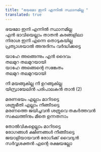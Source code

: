 ```yaml
---
title: "ഭയമോ ഇനി എന്നിൽ സ്ഥാനമില്ല "
translated: true
---  
```

ഭയമോ ഇനി എന്നിൽ സ്ഥാനമില്ല  
എൻ ഭാവിയെല്ലാം താതൻ കരങ്ങളിലാ  
നിരാശ ഇനി എന്നെ തൊടുകയില്ല  
പ്രത്യാശയാൽ അനുദിനം വർദ്ധിക്കട്ടെ  
  
യാഹേ അങ്ങെന്നും എൻ ദൈവം  
തലമുറ തലമുറയായി  
യാഹേ അങ്ങെന്റെ സങ്കേതം  
തലമുറ തലമുറയായി  
  
നീ മയങ്ങുകില്ല നീ ഉറങ്ങുകില്ല  
യിസ്രായേലിൻ പരിപാലകൻ താൻ (2)  
  
മരണഭയം എല്ലാം മാറിടട്ടെ  
ശത്രുഭീതി എല്ലാം നീങ്ങീടട്ടെ  
മരണത്തെ ജയിച്ചവൻ ശത്രുവെ തകർത്തവൻ  
സകലത്തിനും മീതെ ഉന്നതനാം  
  
തോൽവികളെല്ലാം മാറിടട്ടെ  
രോഗങ്ങൾ ക്ഷീണങ്ങൾ നീങ്ങീടട്ടെ  
ജയാളിയായവൻ രോഗിക്ക് വൈദ്യൻ  
സർവ്വശക്തൻ എന്റെ രക്ഷയല്ലോ  
